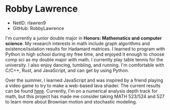 # Robby Lawrence

- NetID: rlawren9
- GitHub: RobbyLawrence

I'm currently a junior double major in **Honors: Mathematics and computer science**. My research interests in math include graph algorithms and existence/isolation results for Hadamard matrices. I learned to program with Python in high school during my free time, and enjoyed it enough to choose comp sci as my double major with math. I currently play table tennis for the university. I also enjoy dancing, tumbling, and running. I'm comfortable with C/C++, Rust, and JavaScript, and can get by using Python.

Over the summer, I learned JavaScript and was inspired by a friend playing a video game to try to make a web-based lava shader. The current results can be found [here](https://web.eecs.utk.edu/~rlawren9/web-lava-demo). Currently, I'm on a numerical analysis depth track for math, but this project has made me consider taking MATH 523/524 and 527 to learn more about Brownian motion and stochastic modeling.
